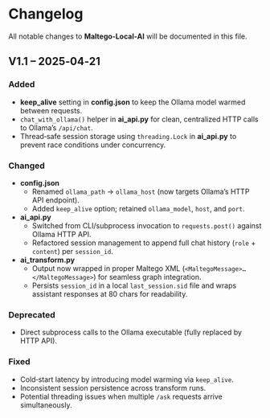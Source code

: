 # Changelog

All notable changes to **Maltego‑Local‑AI** will be documented in this file.

## V1.1 – 2025‑04‑21

### Added
- **keep_alive** setting in **config.json** to keep the Ollama model warmed between requests.  
- `chat_with_ollama()` helper in **ai_api.py** for clean, centralized HTTP calls to Ollama’s `/api/chat`.  
- Thread‑safe session storage using `threading.Lock` in **ai_api.py** to prevent race conditions under concurrency.  

### Changed
- **config.json**  
  - Renamed `ollama_path` → `ollama_host` (now targets Ollama’s HTTP API endpoint).  
  - Added `keep_alive` option; retained `ollama_model`, `host`, and `port`.  
- **ai_api.py**  
  - Switched from CLI/subprocess invocation to `requests.post()` against Ollama HTTP API.  
  - Refactored session management to append full chat history (`role` + `content`) per `session_id`.  
- **ai_transform.py**  
  - Output now wrapped in proper Maltego XML (`<MaltegoMessage>…</MaltegoMessage>`) for seamless graph integration.  
  - Persists `session_id` in a local `last_session.sid` file and wraps assistant responses at 80 chars for readability.  

### Deprecated
- Direct subprocess calls to the Ollama executable (fully replaced by HTTP API).  

### Fixed
- Cold‑start latency by introducing model warming via `keep_alive`.  
- Inconsistent session persistence across transform runs.  
- Potential threading issues when multiple `/ask` requests arrive simultaneously.  
